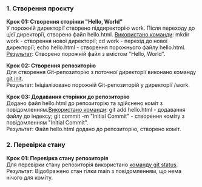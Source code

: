 <h3>1. Створення проєкту</h3>

<b>Крок 01: Створення сторінки "Hello, World"</b><br>
У порожній директорії створено піддиректорію work. Після переходу до цієї директорії, створено файл hello.html.
<a href = ".\screenshots\0.png">Використано команди</a>: mkdir work - створення нової директорії; cd work - перехід до нової директорії; echo hello.html - створення порожнього файлу hello.html.<br>
<a href = ".\screenshots\1.png">Результат</a>: Створено порожній файл з вмістом "Hello, World".

<b>Крок 02: Створення репозиторію</b><br>
Для створення Git-репозиторію з поточної директорії виконано команду <a href = ".\screenshots\2.png">git init</a>.<br>
Результат: Ініціалізовано порожній Git-репозиторій у директорії /work.

<b>Крок 03: Додавання сторінки до репозиторію</b><br>
Додано файл hello.html до репозиторію та здійснено коміт з повідомленням.<a href = ".\screenshots\3.png">Використано команди</a>: git add hello.html - додавання файлу до індексу; git commit -m "Initial Commit" - створення коміту з повідомленням "Initial Commit".<br>
Результат: Файл hello.html додано до репозиторію, створено коміт.

<h3>2. Перевірка стану</h3>
<b>Крок 01: Перевірка стану репозиторія</b><br>
Для перевірки стану репозиторія використано <a href = ".\screenshots\4.png">команду git status</a>.<br>
Результат: Відображено стан гілки main з повідомленням, що нема нічого для коміту.

